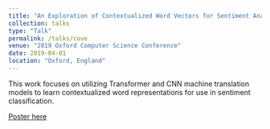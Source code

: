 ```yaml
---
title: "An Exploration of Contextualized Word Vectors for Sentiment Analysis"
collection: talks
type: "Talk"
permalink: /talks/cove
venue: "2019 Oxford Computer Science Conference"
date: 2019-04-01
location: "Oxford, England"
---
```


This work focuses on utilizing Transformer and CNN machine translation models to learn contextualized word representations for use in sentiment classification.

[Poster here](http://hanshanley.github.io/files/cove.pdf)

